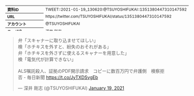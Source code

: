 <table style="font-size: 9pt; width: 610px; margin-bottom: 20px; height: 80px;">
<tbody>
    <tr>
        <th align=left>資料ID</th>
        <td align=left>TWEET::2021-01-19_130620:@TSUYOSHIFUKAI::1351380447310147592</td>
    </tr>
    <tr>
        <th align=left>URL</th>
        <td align=left>https://twitter.com/TSUYOSHIFUKAI/status/1351380447310147592</td>
    </tr>
    <tr>
        <th align=left>アカウント</th>
        <td align=left>@TSUYOSHIFUKAI</td>
    </tr>
    <tr>
        <th align=left>ユーザ名</th>
        <td align=left>深井 剛志</td>
    </tr>
    <tr>
        <th align=left>ツイートの記録日時</th>
        <td align=left>created_at 2022-08-26_0455</td>
    </tr>
</tbody>
</table>
<blockquote class="twitter-tweet" data-width="450"  data-lang="ja"><p lang="ja" dir="ltr">弁「スキャナーに取り込ませてほしい」<br>検「ホチキスを外すと、紛失のおそれがある」<br>弁「ホチキスを外さずに使えるスキャナーを用意した」<br>検「電気代が計算できない」<br><br>ALS嘱託殺人、証拠のPDF開示請求　コピーに数百万円で弁護側　検察拒否 - 毎日新聞 <a href="https://t.co/JyTXDSvgEb">https://t.co/JyTXDSvgEb</a></p>&mdash; 深井 剛志 (@TSUYOSHIFUKAI) <a href="https://twitter.com/TSUYOSHIFUKAI/status/1351380447310147592?ref_src=twsrc%5Etfw">January 19, 2021</a></blockquote>
<script async src="https://platform.twitter.com/widgets.js" charset="utf-8"></script>


